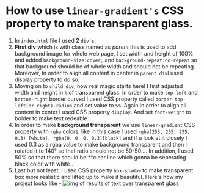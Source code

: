 # How to use `linear-gradient's` CSS property to make transparent glass.
1. In `index.html` file I used **2** `div's`.
2. **First div** which is with class named as *parent* this is used to add background image for whole web page, I set width and height of 100% and added `background-size:cover;` and `background-repeat:no-repeat` so that background should be of whole width and should not be repeating. Moreover, In order to align all content in center in `parent div`I used display property to do so.
3. Moving on to `child div`, now real magic starts here! I first adjusted width and height in `%` of transparent glass. In order to make `top-left` and `bottom-right` border curved I used CSS property called `border-top-left(or right)-radius` and set value to `5%`. Again in order to align all content in center I used CSS property `display`. And set `font-weight` to bolder to make text redeable. 
4. In order to make **background transparent** we use `linear-gradient` CSS property with `rgba` colors, like in this case I used `rgba(255, 255, 255, 0.3) [white], rgba(0, 0, 0, 0.3)[black]` and if u look at it closely I used 0.3 as a rgba value to make background transparent and then I rotated it to 140° so that ratio should not be 50-50.... In addition, I used 50% so that there should be **clear line which gonna be seperating black color with white .
5. Last but not least, I used CSS property `box-shadow` to make transparent box more realistic and lifted up to make it beautiful.
Here's how my projext looks like - 
![img of results of text over transparent glass](https://ibb.co/94BMXV7)

